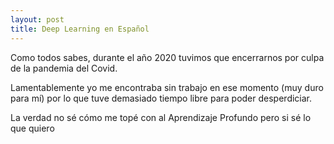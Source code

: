 ```yaml
---
layout: post
title: Deep Learning en Español
---
```


Como todos sabes, durante el año 2020 tuvimos que encerrarnos por culpa de la pandemia del Covid.

Lamentablemente yo me encontraba sin trabajo en ese momento (muy duro para mí) por lo que tuve demasiado tiempo libre para poder desperdiciar.

La verdad no sé cómo me topé con al Aprendizaje Profundo pero si sé lo que quiero
